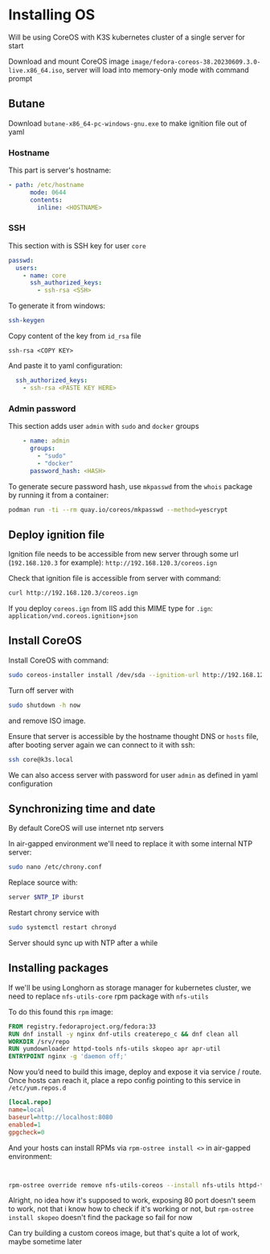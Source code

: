 # Installing OS

Will be using CoreOS with K3S kubernetes cluster of a single server for start

Download and mount CoreOS image `image/fedora-coreos-38.20230609.3.0-live.x86_64.iso`, server will load into memory-only mode with command prompt

## Butane

Download `butane-x86_64-pc-windows-gnu.exe` to make ignition file out of yaml

### Hostname

This part is server's hostname:
```yaml
- path: /etc/hostname
      mode: 0644
      contents:
        inline: <HOSTNAME>
```

### SSH

This section with is SSH key for user `core`
```yaml
passwd:
  users:
    - name: core
      ssh_authorized_keys:
        - ssh-rsa <SSH>
```

To generate it from windows:
```sh
ssh-keygen
```

Copy content of the key from `id_rsa` file
```
ssh-rsa <COPY KEY>
```

And paste it to yaml configuration:
```yaml
  ssh_authorized_keys:
    - ssh-rsa <PASTE KEY HERE>
```

### Admin password

This section adds user `admin` with `sudo` and `docker` groups
```yaml
    - name: admin
      groups:
        - "sudo"
        - "docker"
      password_hash: <HASH>
```

To generate secure password hash, use `mkpasswd` from the `whois` package by running it from a container:
``` sh
podman run -ti --rm quay.io/coreos/mkpasswd --method=yescrypt
```

## Deploy ignition file

Ignition file needs to be accessible from new server through some url (`192.168.120.3` for example): `http://192.168.120.3/coreos.ign`

Check that ignition file is accessible from server with command: 
```sh
curl http://192.168.120.3/coreos.ign
```

If you deploy `coreos.ign` from IIS add this MIME type for `.ign`: `application/vnd.coreos.ignition+json`

## Install CoreOS

Install CoreOS with command:
```sh
sudo coreos-installer install /dev/sda --ignition-url http://192.168.120.3/coreos.ign --insecure-ignition
```

Turn off server with 
```sh
sudo shutdown -h now
``` 
and remove ISO image. 

Ensure that server is accessible by the hostname thought DNS or `hosts` file, after booting server again we can connect to it with ssh:
```sh
ssh core@k3s.local
```

We can also access server with password for user `admin` as defined in yaml configuration

## Synchronizing time and date

By default CoreOS will use internet ntp servers

In air-gapped environment we'll need to replace it with some internal NTP server:
```sh
sudo nano /etc/chrony.conf
```

Replace source with:
```sh
server $NTP_IP iburst 
```

Restart chrony service with
```sh
sudo systemctl restart chronyd
```

Server should sync up with NTP after a while

## Installing packages

If we'll be using Longhorn as storage manager for kubernetes cluster, we need to replace `nfs-utils-core` rpm package with `nfs-utils`

To do this found this `rpm` image:

```dockerfile
FROM registry.fedoraproject.org/fedora:33
RUN dnf install -y nginx dnf-utils createrepo_c && dnf clean all
WORKDIR /srv/repo
RUN yumdownloader httpd-tools nfs-utils skopeo apr apr-util
ENTRYPOINT nginx -g 'daemon off;'
```

Now you’d need to build this image, deploy and expose it via service / route. Once hosts can reach it, place a repo config pointing to this service in `/etc/yum.repos.d`
```ini
[local.repo]
name=local
baseurl=http://localhost:8080
enabled=1
gpgcheck=0
```

And your hosts can install RPMs via `rpm-ostree install <>` in air-gapped environment:
```sh


rpm-ostree override remove nfs-utils-coreos --install nfs-utils httpd-tools skopeo
```

Alright, no idea how it's supposed to work, exposing 80 port doesn't seem to work, not that i know how to check if it's working or not, but `rpm-ostree install skopeo` doesn't find the package so fail for now

Can try building a custom coreos image, but that's quite a lot of work, maybe sometime later